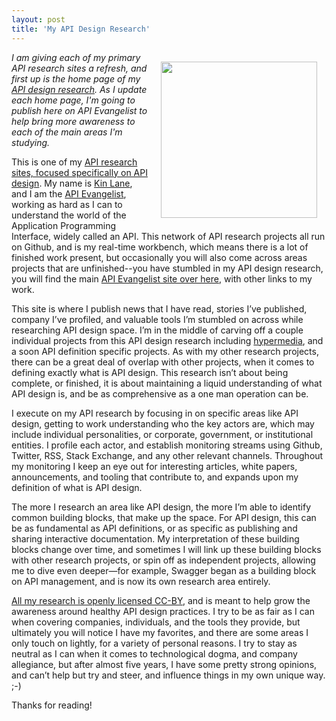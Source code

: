 ```yaml
---
layout: post
title: 'My API Design Research'
---
```

<p><a href="http://design.apievangelist.com"><img style="padding: 15px;" src="https://s3.amazonaws.com/kinlane-productions/bw-icons/bw-design.png" alt="" width="250" align="right" /></a></p>
<p><em>I am giving each of my primary API research sites a refresh, and first up is the home page of my <a href="http://design.apievangelist.com">API design research</a>. As I update each home page, I'm going to publish here on API Evangelist to help bring more awareness to each of the main areas I'm studying.</em></p>
<p>This is one of my <a href="http://design.apievangelist.com">API research sites, focused specifically on API design</a>. My name is <a href="http://kinlane.com">Kin Lane</a>, and I am the <a href="http://apievangelist.com/">API Evangelist</a>, working as hard as I can to understand the world of the Application Programming Interface, widely called an API. This network of API research projects all run on Github, and is my real-time workbench, which means there is a lot of finished work present, but occasionally you will also come across areas projects that are unfinished--you have stumbled in my API design research, you will find the main <a href="http://apievangelist.com/">API Evangelist site over here</a>, with other links to my work.</p>
<p>This site is where I publish news that I have read, stories I&rsquo;ve published, company I&rsquo;ve profiled, and valuable tools I&rsquo;m stumbled on across while researching API design space. I&rsquo;m in the middle of carving off a couple individual projects from this API design research including <a href="http://hypermedia.apievangelist.com/">hypermedia</a>, and a soon API definition specific projects. As with my other research projects, there can be a great deal of overlap with other projects, when it comes to defining exactly what is API design. This research isn&rsquo;t about being complete, or finished, it is about maintaining a liquid understanding of what API design is, and be as comprehensive as a one man operation can be.</p>
<p>I execute on my API research by focusing in on specific areas like API design, getting to work understanding who the key actors are, which may include individual personalities, or corporate, government, or institutional entities. I profile each actor, and establish monitoring streams using Github, Twitter, RSS, Stack Exchange, and any other relevant channels. Throughout my monitoring I keep an eye out for interesting articles, white papers, announcements, and tooling that contribute to, and expands upon my definition of what is API design.</p>
<p>The more I research an area like API design, the more I&rsquo;m able to identify common building blocks, that make up the space. For API design, this can be as fundamental as API definitions, or as specific as publishing and sharing interactive documentation. My interpretation of these building blocks change over time, and sometimes I will link up these building blocks with other research projects, or spin off as independent projects, allowing me to dive even deeper&mdash;for example, Swagger began as a building block on API management, and is now its own research area entirely.</p>
<p><a href="https://creativecommons.org/licenses/by/3.0/us/">All my research is openly licensed CC-BY</a>, and is meant to help grow the awareness around healthy API design practices. I try to be as fair as I can when covering companies, individuals, and the tools they provide, but ultimately you will notice I have my favorites, and there are some areas I only touch on lightly, for a variety of personal reasons. I try to stay as neutral as I can when it comes to technological dogma, and company allegiance, but after almost five years, I have some pretty strong opinions, and can&rsquo;t help but try and steer, and influence things in my own unique way. ;-)</p>
<p>Thanks for reading!</p>